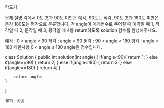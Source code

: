 각도기

문제 설명
각에서 0도 초과 90도 미만은 예각, 90도는 직각, 90도 초과 180도 미만은 둔각 180도는 평각으로 분류합니다. 각 angle이 매개변수로 주어질 때 예각일 때 1, 직각일 때 2, 둔각일 때 3, 평각일 때 4를 return하도록 solution 함수를 완성해주세요.

예각 : 0 < angle < 90
직각 : angle = 90
둔각 : 90 < angle < 180
평각 : angle = 180
제한사항
0 < angle ≤ 180
angle은 정수입니다.


class Solution {
    public int solution(int angle) {
        if(angle<90){
            return 1;
        } else if(angle==90) {
            return 2;
        } else if(angle<180) {
            return 3;
        } else if(angle==180) {
            return 4;
        }
        
        return angle;
    }
}

결과 : 성공